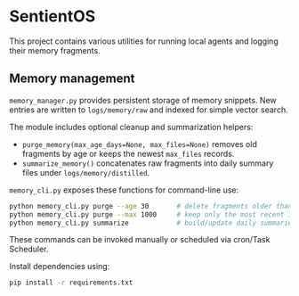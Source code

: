 # SentientOS

This project contains various utilities for running local agents and logging their memory fragments.

## Memory management

`memory_manager.py` provides persistent storage of memory snippets. New entries are written to `logs/memory/raw` and indexed for simple vector search.

The module includes optional cleanup and summarization helpers:

- `purge_memory(max_age_days=None, max_files=None)` removes old fragments by age or keeps the newest `max_files` records.
- `summarize_memory()` concatenates raw fragments into daily summary files under `logs/memory/distilled`.

`memory_cli.py` exposes these functions for command-line use:

```bash
python memory_cli.py purge --age 30       # delete fragments older than 30 days
python memory_cli.py purge --max 1000     # keep only the most recent 1000 entries
python memory_cli.py summarize            # build/update daily summaries
```

These commands can be invoked manually or scheduled via cron/Task Scheduler.

Install dependencies using:

```bash
pip install -r requirements.txt
```
